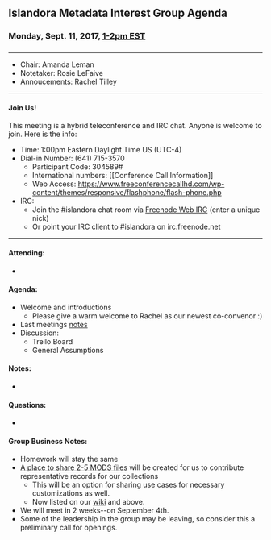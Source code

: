 ## Islandora Metadata Interest Group Agenda
### Monday, Sept. 11, 2017, [1-2pm EST](http://www.thetimezoneconverter.com/?t=1%20pm&tz=Toronto&)
### 
---
* Chair:  Amanda Leman
* Notetaker:  Rosie LeFaive  
* Annoucements: Rachel Tilley

---

#### Join Us!
This meeting is a hybrid teleconference and IRC chat. Anyone is welcome to join. Here is the info:
* Time: 1:00pm Eastern Daylight Time US (UTC-4)
* Dial-in Number: (641) 715-3570
  * Participant Code: 304589#
  * International numbers: [[Conference Call Information]]
  * Web Access: https://www.freeconferencecallhd.com/wp-content/themes/responsive/flashphone/flash-phone.php
* IRC:
  * Join the #islandora chat room via [Freenode Web IRC](http://webchat.freenode.net/) (enter a unique nick)
  * Or point your IRC client to #islandora on irc.freenode.net
---
#### Attending:
* 

#### Agenda:
* Welcome and introductions
  * Please give a warm welcome to Rachel as our newest co-convenor :)
* Last meetings [notes](https://github.com/islandora-interest-groups/Islandora-Metadata-Interest-Group/blob/master/Meetings/2017_08_21.md)
* Discussion: 
     * Trello Board
     * General Assumptions
     
#### Notes:
* 
#### Questions:
* 

#### Group Business Notes:
* Homework will stay the same
* [A place to share 2-5 MODS files](https://drive.google.com/drive/u/1/folders/0BzZjDmH6f51aeVBxT241aHRnbUk?ths=true) will be created for us to contribute representative records for our collections
     * This will be an option for sharing use cases for necessary customizations as well.
     * Now listed on our [wiki](https://github.com/islandora-interest-groups/Islandora-Metadata-Interest-Group/wiki/MIG-MODS-to-RDF-Working-Documents) and above.  
* We will meet in 2 weeks--on September 4th.
* Some of the leadership in the group may be leaving, so consider this a preliminary call for openings.
